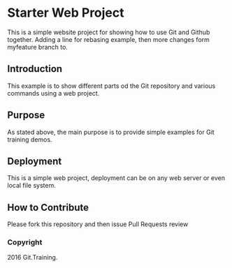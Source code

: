 # Starter Web Project

This is a simple website project for showing how to use Git and Github together. Adding a line for rebasing example, then more changes form myfeature branch to.

## Introduction

This example is to show different parts od the Git repository and various commands using a web project.

## Purpose

As stated above, the main purpose is to provide simple examples for Git training demos.

## Deployment

This is a simple web project, deployment can be on any web server or even local file system.

## How to Contribute

Please fork this repository and then issue Pull Requests review

### Copyright
2016 
Git.Training.